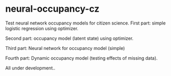 # neural-occupancy-cz
Test neural network occupancy models for citizen science. 
First part: simple logistic regression using optimizer. 

Second part: occupancy model (latent state) using optimizer. 

Third part: Neural network for occupancy model (simple)

Fourth part: Dynamic occupancy model (testing effects of missing data).

All under development..
